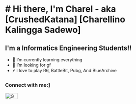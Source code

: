 # # Hi there, I'm Charel - aka [CrushedKatana] [Charellino Kalingga Sadewo]

## I'm a Informatics Engineering Students!!

- 🌱 I’m currently learning everything 
- 👯 I’m Iooking for gf
- ⚡ I love to play R6, BattleBit, Pubg, And BlueArchive

 ### Connect with me:]
 
<p align="left">
  <a href="charelsadewo123@gmail.com"><img align="center" src="https://upload.wikimedia.org/wikipedia/commons/7/7e/Gmail_icon_%282020%29.svg" height="20" width="40" alt="GMail"/></a>
